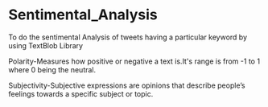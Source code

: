 # Sentimental_Analysis
To do the sentimental Analysis of tweets having a particular keyword by using TextBlob Library

Polarity-Measures how positive or negative a text is.It's range is from -1 to 1 where 0 being the neutral.

Subjectivity-Subjective expressions are opinions that describe people’s feelings towards a specific subject or topic.
